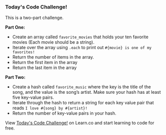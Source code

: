 ### Today's Code Challenge!
This is a two-part challenge.


**Part One:**
+ Create an array called `favorite_movies` that holds your ten favorite movies (Each movie should be a string).
+ Iterate over the array using `.each` to print out `#{movie} is one of my favorites!`
+ Return the number of items in the array.
+ Return the first item in the array
+ Return the last item in the array

**Part Two:**
+ Create a hash called `favorite_music` where the key is the title of the song, and the value is the song’s artist. Make sure your hash has at least five key-value pairs.
+ Iterate through the hash to return a string for each key value pair that reads `I love #{song} by #{artist}!`
+ Return the number of key-value pairs in your hash.

<p data-visibility='hidden'>View <a href='https://learn.co/lessons/hs-intro-ruby-code-challenge-3' title='Today's Code Challenge!'>Today's Code Challenge!</a> on Learn.co and start learning to code for free.</p>
